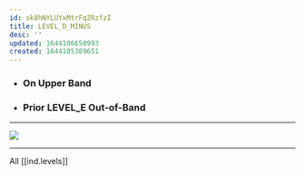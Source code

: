```yaml
---
id: sk8hNYLUYxMtrFqZRzfzI
title: LEVEL_D_MINUS
desc: ''
updated: 1644106650993
created: 1644105389651
---
```


* ### On Upper Band
* ### Prior LEVEL_E Out-of-Band

---

![](/assets/images/2022-02-05-18-57-51.png)

---

All [[ind.levels]]